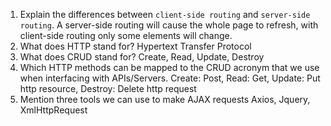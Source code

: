 1.  Explain the differences between `client-side routing` and `server-side routing`.
A server-side routing will cause the whole page to refresh, with client-side routing only some elements will change.
1.  What does HTTP stand for?
Hypertext Transfer Protocol
1.  What does CRUD stand for?
Create, Read, Update, Destroy
1.  Which HTTP methods can be mapped to the CRUD acronym that we use when interfacing with APIs/Servers.
Create: Post, Read: Get, Update: Put http resource, Destroy: Delete http request 
1.  Mention three tools we can use to make AJAX requests
Axios, Jquery, XmlHttpRequest